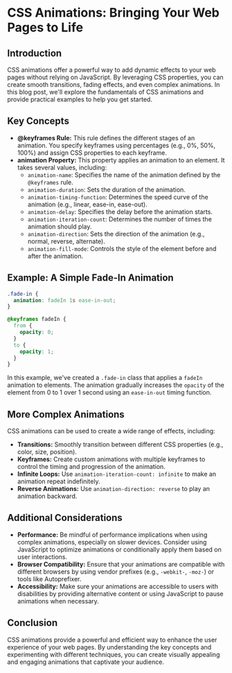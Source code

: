 # CSS Animations: Bringing Your Web Pages to Life

## Introduction

CSS animations offer a powerful way to add dynamic effects to your web pages without relying on JavaScript. By leveraging CSS properties, you can create smooth transitions, fading effects, and even complex animations. In this blog post, we'll explore the fundamentals of CSS animations and provide practical examples to help you get started.

## Key Concepts

- **@keyframes Rule:** This rule defines the different stages of an animation. You specify keyframes using percentages (e.g., 0%, 50%, 100%) and assign CSS properties to each keyframe.
- **animation Property:** This property applies an animation to an element. It takes several values, including:
  - `animation-name`: Specifies the name of the animation defined by the `@keyframes` rule.
  - `animation-duration`: Sets the duration of the animation.
  - `animation-timing-function`: Determines the speed curve of the animation (e.g., linear, ease-in, ease-out).
  - `animation-delay`: Specifies the delay before the animation starts.
  - `animation-iteration-count`: Determines the number of times the animation should play.
  - `animation-direction`: Sets the direction of the animation (e.g., normal, reverse, alternate).
  - `animation-fill-mode`: Controls the style of the element before and after the animation.

## Example: A Simple Fade-In Animation

```css
.fade-in {
  animation: fadeIn 1s ease-in-out;
}

@keyframes fadeIn {
  from {
    opacity: 0;
  }
  to {
    opacity: 1;
  }
}
```

In this example, we've created a `.fade-in` class that applies a `fadeIn` animation to elements. The animation gradually increases the `opacity` of the element from 0 to 1 over 1 second using an `ease-in-out` timing function.

## More Complex Animations

CSS animations can be used to create a wide range of effects, including:

- **Transitions:** Smoothly transition between different CSS properties (e.g., color, size, position).
- **Keyframes:** Create custom animations with multiple keyframes to control the timing and progression of the animation.
- **Infinite Loops:** Use `animation-iteration-count: infinite` to make an animation repeat indefinitely.
- **Reverse Animations:** Use `animation-direction: reverse` to play an animation backward.

## Additional Considerations

- **Performance:** Be mindful of performance implications when using complex animations, especially on slower devices. Consider using JavaScript to optimize animations or conditionally apply them based on user interactions.
- **Browser Compatibility:** Ensure that your animations are compatible with different browsers by using vendor prefixes (e.g., `-webkit-`, `-moz-`) or tools like Autoprefixer.
- **Accessibility:** Make sure your animations are accessible to users with disabilities by providing alternative content or using JavaScript to pause animations when necessary.

## Conclusion

CSS animations provide a powerful and efficient way to enhance the user experience of your web pages. By understanding the key concepts and experimenting with different techniques, you can create visually appealing and engaging animations that captivate your audience.
